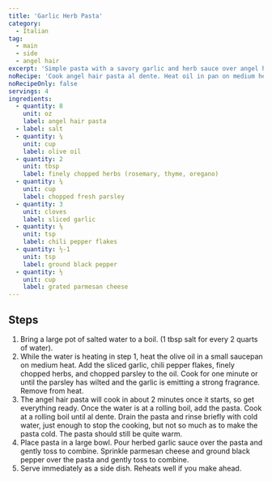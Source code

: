 ```yaml
---
title: 'Garlic Herb Pasta'
category:
  - Italian
tag:
  - main
  - side
  - angel hair
excerpt: 'Simple pasta with a savory garlic and herb sauce over angel hair pasta.'
noRecipe: 'Cook angel hair pasta al dente. Heat oil in pan on medium heat with garlic and herbs. Toss pasta, herbs, black pepper, and parmesan cheese in bowl. Serve.'
noRecipeOnly: false
servings: 4
ingredients:
  - quantity: 8
    unit: oz
    label: angel hair pasta
  - label: salt
  - quantity: ¼
    unit: cup
    label: olive oil
  - quantity: 2
    unit: tbsp
    label: finely chopped herbs (rosemary, thyme, oregano)
  - quantity: ¼
    unit: cup
    label: chopped fresh parsley
  - quantity: 3
    unit: cloves
    label: sliced garlic
  - quantity: ⅛
    unit: tsp
    label: chili pepper flakes
  - quantity: ½-1
    unit: tsp
    label: ground black pepper
  - quantity: ½
    unit: cup
    label: grated parmesan cheese
---
```


## Steps

1. Bring a large pot of salted water to a boil. (1 tbsp salt for every 2 quarts of water).
2. While the water is heating in step 1, heat the olive oil in a small saucepan on medium heat. Add the sliced garlic, chili pepper flakes, finely chopped herbs, and chopped parsley to the oil. Cook for one minute or until the parsley has wilted and the garlic is emitting a strong fragrance. Remove from heat.
3. The angel hair pasta will cook in about 2 minutes once it starts, so get everything ready. Once the water is at a rolling boil, add the pasta. Cook at a rolling boil until al dente. Drain the pasta and rinse briefly with cold water, just enough to stop the cooking, but not so much as to make the pasta cold. The pasta should still be quite warm.
4. Place pasta in a large bowl. Pour herbed garlic sauce over the pasta and gently toss to combine. Sprinkle parmesan cheese and ground black pepper over the pasta and gently toss to combine.
5. Serve immediately as a side dish. Reheats well if you make ahead.

